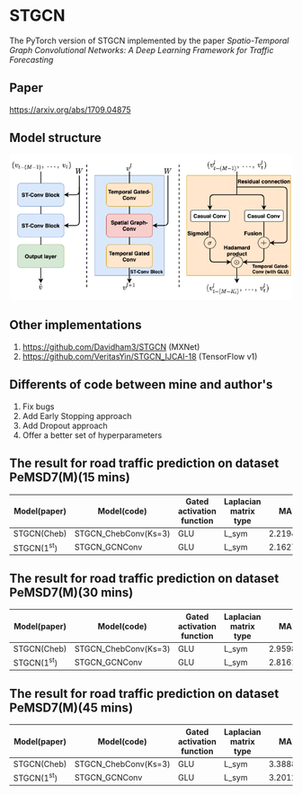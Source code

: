 # STGCN
The PyTorch version of STGCN implemented by the paper *Spatio-Temporal Graph Convolutional Networks:
A Deep Learning Framework for Traffic Forecasting*

## Paper
https://arxiv.org/abs/1709.04875

## Model structure
<img src="./figure/stgcn_model_structure.png" style="zoom:100%" />

## Other implementations
1. https://github.com/Davidham3/STGCN (MXNet)
2. https://github.com/VeritasYin/STGCN_IJCAI-18 (TensorFlow v1)

## Differents of code between mine and author's
1. Fix bugs 
2. Add Early Stopping approach
3. Add Dropout approach
4. Offer a better set of hyperparameters

## The result for road traffic prediction on dataset PeMSD7(M)(15 mins)
|  Model(paper)  |  Model(code)  |  Gated activation function  |  Laplacian matrix type  |  MAE  |  MAPE  |  RMSE  |
|  ----  |  ----  |  ----  |  ----  |  ----  |  ----  |  ----  |
|  STGCN(Cheb)  |  STGCN_ChebConv(Ks=3)  |  GLU  |  L_sym  |  2.219458  |  5.137035%  |  3.966818  |
|  STGCN(1<sup>st</sup>)  |  STGCN_GCNConv  |  GLU  |  L_sym  |  2.162756  |  5.018773%  |  3.910300  |

## The result for road traffic prediction on dataset PeMSD7(M)(30 mins)
|  Model(paper)  |  Model(code)  |  Gated activation function  |  Laplacian matrix type  |  MAE  |  MAPE  |  RMSE  |
|  ----  |  ----  |  ----  |  ----  |  ----  |  ----  |  ----  |
|  STGCN(Cheb)  |  STGCN_ChebConv(Ks=3)  |  GLU  |  L_sym  |  2.959860  |  7.226268%  |  5.334936  |
|  STGCN(1<sup>st</sup>)  |  STGCN_GCNConv  |  GLU  |  L_sym  |  2.816108  |  6.833110%  |  5.181678  |

## The result for road traffic prediction on dataset PeMSD7(M)(45 mins)
|  Model(paper)  |  Model(code)  |  Gated activation function  |  Laplacian matrix type  |  MAE  |  MAPE  |  RMSE  |
|  ----  |  ----  |  ----  |  ----  |  ----  |  ----  |  ----  |
|  STGCN(Cheb)  |  STGCN_ChebConv(Ks=3)  |  GLU  |  L_sym  |  3.388877  |  8.455504%  |  6.092015  |
|  STGCN(1<sup>st</sup>)  |  STGCN_GCNConv  |  GLU  |  L_sym  |  3.201253  |  7.947086%  |  5.842915  |
